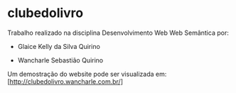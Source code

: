 clubedolivro
============

Trabalho realizado na disciplina Desenvolvimento Web Web Semântica por:
    
* Glaice Kelly da Silva Quirino

* Wancharle Sebastião Quirino


Um demostração do website pode ser visualizada em: [http://clubedolivro.wancharle.com.br/]

